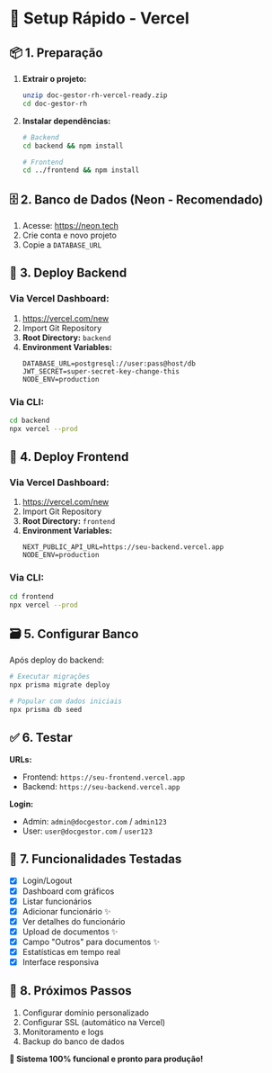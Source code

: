 # 🚀 Setup Rápido - Vercel

## 📦 1. Preparação

1. **Extrair o projeto:**
   ```bash
   unzip doc-gestor-rh-vercel-ready.zip
   cd doc-gestor-rh
   ```

2. **Instalar dependências:**
   ```bash
   # Backend
   cd backend && npm install
   
   # Frontend
   cd ../frontend && npm install
   ```

## 🗄️ 2. Banco de Dados (Neon - Recomendado)

1. Acesse: https://neon.tech
2. Crie conta e novo projeto
3. Copie a `DATABASE_URL`

## 🔧 3. Deploy Backend

### Via Vercel Dashboard:
1. https://vercel.com/new
2. Import Git Repository
3. **Root Directory:** `backend`
4. **Environment Variables:**
   ```
   DATABASE_URL=postgresql://user:pass@host/db
   JWT_SECRET=super-secret-key-change-this
   NODE_ENV=production
   ```

### Via CLI:
```bash
cd backend
npx vercel --prod
```

## 🎨 4. Deploy Frontend

### Via Vercel Dashboard:
1. https://vercel.com/new
2. Import Git Repository  
3. **Root Directory:** `frontend`
4. **Environment Variables:**
   ```
   NEXT_PUBLIC_API_URL=https://seu-backend.vercel.app
   NODE_ENV=production
   ```

### Via CLI:
```bash
cd frontend
npx vercel --prod
```

## 🗃️ 5. Configurar Banco

Após deploy do backend:
```bash
# Executar migrações
npx prisma migrate deploy

# Popular com dados iniciais
npx prisma db seed
```

## ✅ 6. Testar

**URLs:**
- Frontend: `https://seu-frontend.vercel.app`
- Backend: `https://seu-backend.vercel.app`

**Login:**
- Admin: `admin@docgestor.com` / `admin123`
- User: `user@docgestor.com` / `user123`

## 🔄 7. Funcionalidades Testadas

- [x] Login/Logout
- [x] Dashboard com gráficos
- [x] Listar funcionários
- [x] Adicionar funcionário ✨
- [x] Ver detalhes do funcionário
- [x] Upload de documentos ✨
- [x] Campo "Outros" para documentos ✨
- [x] Estatísticas em tempo real
- [x] Interface responsiva

## 🎯 8. Próximos Passos

1. Configurar domínio personalizado
2. Configurar SSL (automático na Vercel)
3. Monitoramento e logs
4. Backup do banco de dados

**🎉 Sistema 100% funcional e pronto para produção!**

